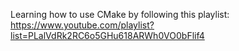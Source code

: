 Learning how to use CMake by following this playlist: https://www.youtube.com/playlist?list=PLalVdRk2RC6o5GHu618ARWh0VO0bFlif4